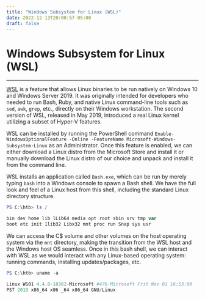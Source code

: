 ```yaml
---
title: "Windows Subsystem for Linux (WSL)"
date: 2022-12-13T20:00:57-05:00
draft: false
---
```

# Windows Subsystem for Linux (WSL)

---

[WSL](https://docs.microsoft.com/en-us/windows/wsl/) is a feature that allows Linux binaries to be run natively on Windows 10 and Windows Server 2019. It was originally intended for developers who needed to run Bash, Ruby, and native Linux command-line tools such as `sed`, `awk`, `grep`, etc., directly on their Windows workstation. The second version of WSL, released in May 2019, introduced a real Linux kernel utilizing a subset of Hyper-V features.

WSL can be installed by running the PowerShell command `Enable-WindowsOptionalFeature -Online -FeatureName Microsoft-Windows-Subsystem-Linux` as an Administrator. Once this feature is enabled, we can either download a Linux distro from the Microsoft Store and install it or manually download the Linux distro of our choice and unpack and install it from the command line.

WSL installs an application called `Bash.exe`, which can be run by merely typing `bash` into a Windows console to spawn a Bash shell. We have the full look and feel of a Linux host from this shell, including the standard Linux directory structure.

```powershell 
PS C:\htb> ls /

bin dev home lib lLib64 media opt root sbin srv tmp var
boot etc init 1lib32 Libx32 mnt proc run Snap sys usr
```

We can access the C$ volume and other volumes on the host operating system via the `mnt` directory, making the transition from the WSL host and the Windows host OS seamless. Once in this bash shell, we can interact with WSL as we would interact with any Linux-based operating system: running commands, installing updates/packages, etc.

```powershell 
PS C:\htb> uname -a

Linux WS01 4.4.0-18362-Microsoft #476-Microsoft Frit Nov 01 16:53:00
PST 2019 x86_64 x86 _64 x86_64 GNU/Linux
```